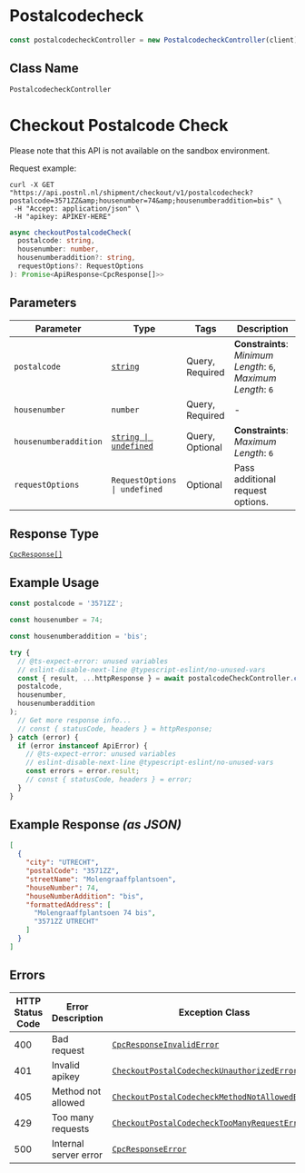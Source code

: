 # Postalcodecheck

```ts
const postalcodecheckController = new PostalcodecheckController(client);
```

## Class Name

`PostalcodecheckController`


# Checkout Postalcode Check

Please note that this API is not available on the sandbox environment.

Request example:

```
curl -X GET "https://api.postnl.nl/shipment/checkout/v1/postalcodecheck?postalcode=3571ZZ&amp;housenumber=74&amp;housenumberaddition=bis" \
 -H "Accept: application/json" \
 -H "apikey: APIKEY-HERE" 
```

```ts
async checkoutPostalcodeCheck(
  postalcode: string,
  housenumber: number,
  housenumberaddition?: string,
  requestOptions?: RequestOptions
): Promise<ApiResponse<CpcResponse[]>>
```

## Parameters

| Parameter | Type | Tags | Description |
|  --- | --- | --- | --- |
| `postalcode` | [`string`](../../doc/models/string-enum.md) | Query, Required | **Constraints**: *Minimum Length*: `6`, *Maximum Length*: `6` |
| `housenumber` | `number` | Query, Required | - |
| `housenumberaddition` | [`string \| undefined`](../../doc/models/string-enum.md) | Query, Optional | **Constraints**: *Maximum Length*: `6` |
| `requestOptions` | `RequestOptions \| undefined` | Optional | Pass additional request options. |

## Response Type

[`CpcResponse[]`](../../doc/models/cpc-response.md)

## Example Usage

```ts
const postalcode = '3571ZZ';

const housenumber = 74;

const housenumberaddition = 'bis';

try {
  // @ts-expect-error: unused variables
  // eslint-disable-next-line @typescript-eslint/no-unused-vars
  const { result, ...httpResponse } = await postalcodeCheckController.checkoutPostalcodeCheck(
  postalcode,
  housenumber,
  housenumberaddition
);
  // Get more response info...
  // const { statusCode, headers } = httpResponse;
} catch (error) {
  if (error instanceof ApiError) {
    // @ts-expect-error: unused variables
    // eslint-disable-next-line @typescript-eslint/no-unused-vars
    const errors = error.result;
    // const { statusCode, headers } = error;
  }
}
```

## Example Response *(as JSON)*

```json
[
  {
    "city": "UTRECHT",
    "postalCode": "3571ZZ",
    "streetName": "Molengraaffplantsoen",
    "houseNumber": 74,
    "houseNumberAddition": "bis",
    "formattedAddress": [
      "Molengraaffplantsoen 74 bis",
      "3571ZZ UTRECHT"
    ]
  }
]
```

## Errors

| HTTP Status Code | Error Description | Exception Class |
|  --- | --- | --- |
| 400 | Bad request | [`CpcResponseInvalidError`](../../doc/models/cpc-response-invalid-error.md) |
| 401 | Invalid apikey | [`CheckoutPostalCodecheckUnauthorizedError`](../../doc/models/checkout-postal-codecheck-unauthorized-error.md) |
| 405 | Method not allowed | [`CheckoutPostalCodecheckMethodNotAllowedError`](../../doc/models/checkout-postal-codecheck-method-not-allowed-error.md) |
| 429 | Too many requests | [`CheckoutPostalCodecheckTooManyRequestError`](../../doc/models/checkout-postal-codecheck-too-many-request-error.md) |
| 500 | Internal server error | [`CpcResponseError`](../../doc/models/cpc-response-error.md) |

